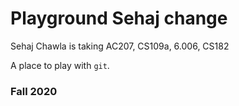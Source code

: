 # Playground Sehaj change

Sehaj Chawla is taking AC207, CS109a, 6.006, CS182

A place to play with `git`.

### Fall 2020
